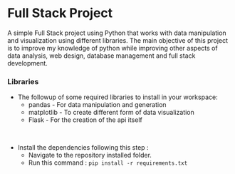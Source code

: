 # Full Stack Project
A simple Full Stack project using Python that works with data manipulation and visualization using different libraries.
The main objective of this project is to improve my knowledge of python while improving other aspects of data analysis, web design, database management and full stack development.
<br>

### Libraries

- The followup of some required libraries to install in your workspace:
  - pandas - For data manipulation and generation
  - matplotlib - To create different form of data visualization
  - Flask - For the creation of the api itself

<br>

- Install the dependencies following this step : 
  - Navigate to the repository installed folder.
  - Run this command : `pip install -r requirements.txt`
<br>

